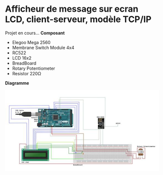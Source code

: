 # Afficheur de message sur ecran LCD, client-serveur, modèle TCP/IP

Projet en cours...
**Composant**

* Elegoo Mega 2560
* Membrane Switch Module 4x4
* RC522
* LCD 16x2
* BreadBoard
* Rotary Potentiometer
* Resistor 220Ω

**Diagramme**

![](images/img0.jpeg)
